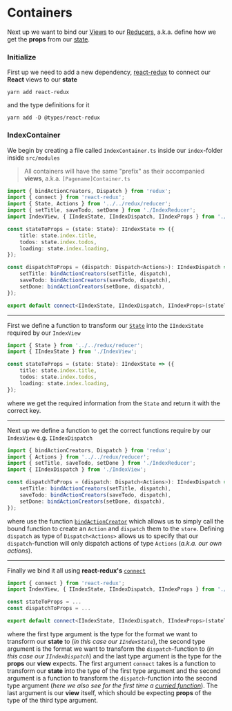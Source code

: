 # Containers

Next up we want to bind our [Views](/VIEWS.md) to our [Reducers](/REDUCERS.md), a.k.a. define how we get the **props** from our [state](http://redux.js.org/docs/basics/Reducers.html).

### <a name="initialize">Initialize</a>

First up we need to add a new dependency, [react-redux](https://github.com/reactjs/react-redux) to connect our **React** views to our **state**
```
yarn add react-redux
```
and the type definitions for it
```
yarn add -D @types/react-redux
```

### <a name="indexcontainer">IndexContainer</a>

We begin by creating a file called `IndexContainer.ts` inside our `index`-folder inside `src/modules`
> All containers will have the same "prefix" as their accompanied **views**, a.k.a. `[Pagename]Container.ts`

```typescript
import { bindActionCreators, Dispatch } from 'redux';
import { connect } from 'react-redux';
import { State, Actions } from '../../redux/reducer';
import { setTitle, saveTodo, setDone } from './IndexReducer';
import IndexView, { IIndexState, IIndexDispatch, IIndexProps } from './IndexView';

const stateToProps = (state: State): IIndexState => ({
    title: state.index.title,
    todos: state.index.todos,
    loading: state.index.loading,
});

const dispatchToProps = (dispatch: Dispatch<Actions>): IIndexDispatch => ({
    setTitle: bindActionCreators(setTitle, dispatch),
    saveTodo: bindActionCreators(saveTodo, dispatch),
    setDone: bindActionCreators(setDone, dispatch),
});

export default connect<IIndexState, IIndexDispatch, IIndexProps>(stateToProps, dispatchToProps)(IndexView);
```

---

First we define a function to transform our [`State`](/REDUX.md#reducer) into the `IIndexState` required by our `IndexView`
```typescript
import { State } from '../../redux/reducer';
import { IIndexState } from './IndexView';

const stateToProps = (state: State): IIndexState => ({
    title: state.index.title,
    todos: state.index.todos,
    loading: state.index.loading,
});
```
where we get the required information from the `State` and return it with the correct key.

---

Next up we define a function to get the correct functions require by our `IndexView` e.g. `IIndexDispatch`
```typescript
import { bindActionCreators, Dispatch } from 'redux';
import { Actions } from '../../redux/reducer';
import { setTitle, saveTodo, setDone } from './IndexReducer';
import { IIndexDispatch } from './IndexView';

const dispatchToProps = (dispatch: Dispatch<Actions>): IIndexDispatch => ({
    setTitle: bindActionCreators(setTitle, dispatch),
    saveTodo: bindActionCreators(saveTodo, dispatch),
    setDone: bindActionCreators(setDone, dispatch),
});
```
where use the function [`bindActionCreator`](http://redux.js.org/docs/api/bindActionCreators.html) which allows us to simply call the bound function to create an `Action` and `dispatch` them to the `store`. Defining `dispatch` as type of `Dispatch<Actions>` allows us to specify that our `dispatch`-function will only dispatch actions of type `Actions` (*a.k.a. our own actions*).

---

Finally we bind it all using **react-redux's** [`connect`](https://github.com/reactjs/react-redux/blob/master/docs/api.md#connectmapstatetoprops-mapdispatchtoprops-mergeprops-options)
```typescript
import { connect } from 'react-redux';
import IndexView, { IIndexState, IIndexDispatch, IIndexProps } from './IndexView';

const stateToProps = ...
const dispatchToProps = ...

export default connect<IIndexState, IIndexDispatch, IIndexProps>(stateToProps, dispatchToProps)(IndexView);
```
where the first type argument is the type for the format we want to transform our **state** to (*in this case our `IIndexState`*), the second type argument is the format we want to transform the `dispatch`-function to (*in this case our `IIndexDispatch`*) and the last type argument is the type for the **props** our **view** expects. The first argument `connect` takes is a function to transform our **state** into the type of the first type argument and the second argument is a function to transform the `dispatch`-function into the second type argument (*here we also see for the first time a [curried function](https://en.wikipedia.org/wiki/Currying)*). The last argument is our **view** itself, which should be expecting **props** of the type of the third type argument.
